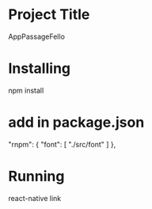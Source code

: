 # Project Title
  AppPassageFello
  
 # Installing
 npm install 
 
 # add in package.json 
 "rnpm": {
    "font": [
      "./src/font"
    ]
  },
  
 # Running
 react-native link 


